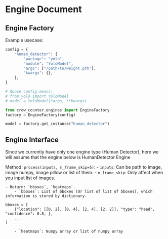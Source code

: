 # Engine Document

## Engine Factory
Example usecase:
``` python
config = {
    "human_detector": {
        "package": "yolo",
        "module": "YoloModel",
        "args": ["/path/to/weight.pth"],
        "kwargs": {},
    },
}

# Above config means:
# from yolo import YoloModel
# model = YoloModel(*args, **kwargs)

from crow_counter.engines import EngineFactory
factory = EngineFactory(config)

model = factory.get_instance("human_detector")
```

## Engine Interface
Since we currently have only one engine type (Human Detector), here we will assume that
the engine below is HumanDetector Engine

Method:
`process(inputs, n_frame_skip=5)`:
    - `inputs`: Can be path to image, image numpy, image pillow or list of them.
    - `n_frame_skip`: Only affect when you input list of images.

    - Return: `bboxes`, `heatmaps`.
        - `bboxes`: List of bboxes (Or list of list of bboxes), which information is stored by dictionary.
```
bboxes = [
    {"location": [[0, 2], [0, 4], [2, 4], [2, 2]], "type": "head", "confidence": 0.8, },
    ...
]
```
        - `heatmaps`: Numpy array or list of numpy array

